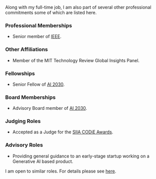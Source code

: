 Along with my full-time job, I am also part of several other professional commitments some of which are listed here.

### Professional Memberships

- Senior member of [IEEE](https://www.ieee.org).

### Other Affiliations

- Member of the MIT Technology Review Global Insights Panel.

### Fellowships

- Senior Fellow of [AI 2030](https://www.ai2030.org/).

### Board Memberships

- Advisory Board member of [AI 2030](https://www.ai2030.org/).

### Judging Roles

- Accepted as a Judge for the [SIIA CODiE Awards](https://siia.net/codie/).

### Advisory Roles

- Providing general guidance to an early-stage startup working on a Generative AI based product.

I am open to similar roles. For details please see [here](/about/services/).
